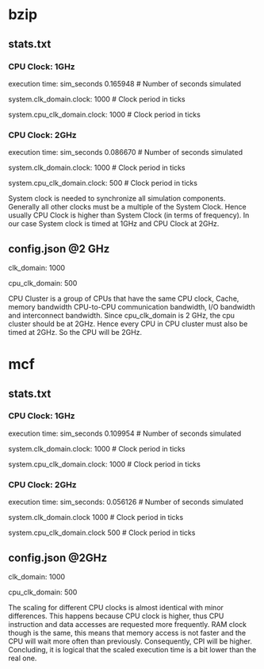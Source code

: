 # **bzip**

## **stats.txt**

### **CPU Clock: 1GHz**

execution time:
sim_seconds 0.165948 # Number of seconds simulated

system.clk_domain.clock: 1000 # Clock period in ticks

system.cpu_clk_domain.clock: 1000 # Clock period in ticks

### **CPU Clock: 2GHz**

execution time:
sim_seconds 0.086670 # Number of seconds simulated

system.clk_domain.clock: 1000 # Clock period in ticks

system.cpu_clk_domain.clock: 500 # Clock period in ticks

System clock is needed to synchronize all simulation components. Generally all other clocks must be a multiple of the System Clock. Hence usually CPU Clock is higher than System Clock (in terms of frequency). In our case System clock is timed at 1GHz and CPU Clock at 2GHz.

## **config.json @2 GHz**

clk_domain: 1000

cpu_clk_domain: 500

CPU Cluster is a group of CPUs that have the same CPU clock, Cache, memory bandwidth CPU-to-CPU communication bandwidth, I/O bandwidth and interconnect bandwidth. Since cpu_clk_domain is 2 GHz, the cpu cluster should be at 2GHz. Hence every CPU in CPU cluster must also be timed at 2GHz. So the CPU will be 2GHz.


# **mcf**

## **stats.txt**

### **CPU Clock: 1GHz**

execution time:
sim_seconds 0.109954 # Number of seconds simulated

system.clk_domain.clock: 1000 # Clock period in ticks

system.cpu_clk_domain.clock: 1000 # Clock period in ticks


### **CPU Clock: 2GHz**

execution time:
sim_seconds: 0.056126 # Number of seconds simulated

system.clk_domain.clock 1000 # Clock period in ticks

system.cpu_clk_domain.clock 500 # Clock period in ticks

## **config.json @2GHz**

clk_domain: 1000

cpu_clk_domain: 500


The scaling for different CPU clocks is almost identical with minor differences. This happens because CPU clock is higher, thus CPU instruction and data accesses are requested more frequently. RAM clock though is the same, this means that memory access is not faster and the CPU will wait more often than previously. Consequently, CPI will be higher. Concluding, it is logical that the scaled execution time is a bit lower than the real one.
